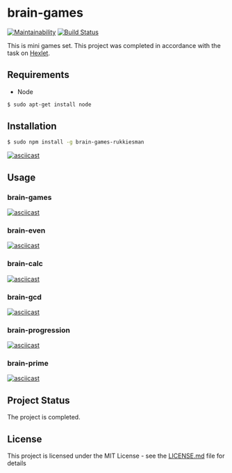 # brain-games
[![Maintainability](https://api.codeclimate.com/v1/badges/12b1932a3601cd810971/maintainability)](https://codeclimate.com/github/RukkiesMan/project-lvl1-s356/maintainability) [![Build Status](https://travis-ci.com/RukkiesMan/brain-games.svg?branch=master)](https://travis-ci.com/RukkiesMan/brain-games)

This is mini games set. This project was completed in accordance with the task on [Hexlet](https://hexlet.io).

## Requirements
* Node
```sh
$ sudo apt-get install node
```

## Installation
```sh
$ sudo npm install -g brain-games-rukkiesman
```
[![asciicast](https://asciinema.org/a/lbAbxD1Wt2SCezGYLE7U0iMBD.png)](https://asciinema.org/a/lbAbxD1Wt2SCezGYLE7U0iMBD)

## Usage
### brain-games
[![asciicast](https://asciinema.org/a/whuTo0XS9ifCuIzdzfEFWUEGn.png)](https://asciinema.org/a/whuTo0XS9ifCuIzdzfEFWUEGn)

### brain-even
[![asciicast](https://asciinema.org/a/7emhmnWRySO7WKmEkB5OPFf80.png)](https://asciinema.org/a/7emhmnWRySO7WKmEkB5OPFf80)

### brain-calc
[![asciicast](https://asciinema.org/a/h2ENIefBb23JnHPPjE8vbHm7r.png)](https://asciinema.org/a/h2ENIefBb23JnHPPjE8vbHm7r)

### brain-gcd
[![asciicast](https://asciinema.org/a/dHxVZAtSVnHhXPvwBWQY3nngW.png)](https://asciinema.org/a/dHxVZAtSVnHhXPvwBWQY3nngW)

### brain-progression
[![asciicast](https://asciinema.org/a/f3OGI9odcX0ZtPe0DRFyGGPEq.png)](https://asciinema.org/a/f3OGI9odcX0ZtPe0DRFyGGPEq)

### brain-prime
[![asciicast](https://asciinema.org/a/elVbjt3nynrfr4KLABrHHumIc.png)](https://asciinema.org/a/elVbjt3nynrfr4KLABrHHumIc)

## Project Status
The project is completed.

## License
This project is licensed under the MIT License - see the [LICENSE.md](LICENSE.md) file for details

